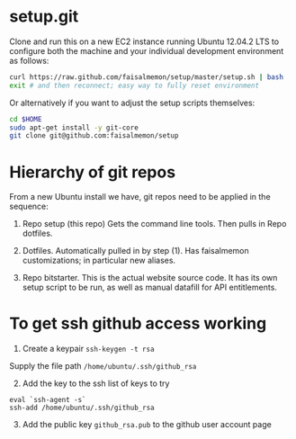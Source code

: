 setup.git
=========
Clone and run this on a new EC2 instance running Ubuntu 12.04.2 LTS to
configure both the machine and your individual development environment as
follows:

```sh
curl https://raw.github.com/faisalmemon/setup/master/setup.sh | bash
exit # and then reconnect; easy way to fully reset environment
```

Or alternatively if you want to adjust the setup scripts themselves:
```sh
cd $HOME
sudo apt-get install -y git-core
git clone git@github.com:faisalmemon/setup
```


Hierarchy of git repos
======================

From a new Ubuntu install we have, git repos need to be applied in the sequence:

1.  Repo setup (this repo)
Gets the command line tools.  Then pulls in Repo dotfiles.

2.  Dotfiles.
Automatically pulled in by step (1).  Has faisalmemon customizations; in particular new aliases.

3.  Repo bitstarter.
This is the actual website source code.  It has its own setup script to be run, as well as manual
datafill for API entitlements.


To get ssh github access working
================================

1.  Create a keypair
```ssh-keygen -t rsa```

Supply the file path
```/home/ubuntu/.ssh/github_rsa```

2.  Add the key to the ssh list of keys to try
```
eval `ssh-agent -s`
ssh-add /home/ubuntu/.ssh/github_rsa
```

3.  Add the public key ```github_rsa.pub``` to the github user account page
